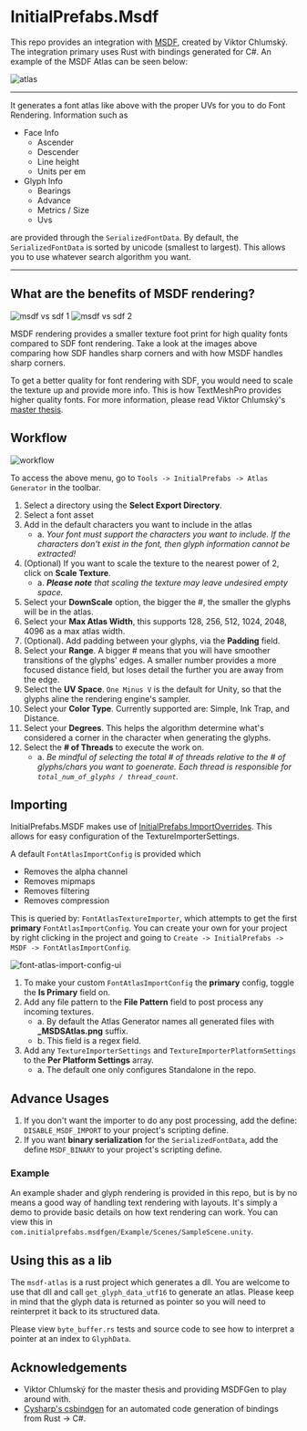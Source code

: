 # InitialPrefabs.Msdf

This repo provides an integration with [MSDF](https://github.com/Chlumsky/msdfgen), created by Viktor Chlumský. The 
integration primary uses Rust with bindings generated for C#. An example of the MSDF Atlas can be seen below:

![atlas](https://github.com/InitialPrefabs/InitialPrefabs.Msdf/blob/main/Assets/com.initialprefabs.msdfgen/Example/FontAtlas/UbuntuMonoNerdFontMono-Regular_MSDFAtlas.png?raw=true)

---

It generates a font atlas like above with the proper UVs for you to do Font Rendering. Information such as
* Face Info
    * Ascender
    * Descender
    * Line height
    * Units per em
* Glyph Info
    * Bearings
    * Advance
    * Metrics / Size
    * Uvs

are provided through the `SerializedFontData`. By default, the `SerializedFontData` is sorted by unicode (smallest to largest). 
This allows you to use whatever search algorithm you want.

---

## What are the benefits of MSDF rendering?
![msdf vs sdf 1](https://github.com/InitialPrefabs/InitialPrefabs.Msdf/blob/main/msdf-comparison-to-sdftmp-1.png?raw=true)
![msdf vs sdf 2](https://github.com/InitialPrefabs/InitialPrefabs.Msdf/blob/main/msdf-comparison-to-sdftmp-2.png?raw=true)

MSDF rendering provides a smaller texture foot print for high quality fonts compared to SDF font rendering. Take a look at the images above
comparing how SDF handles sharp corners and with how MSDF handles sharp corners.

To get a better quality for font rendering with SDF, you would need to scale the texture up and provide more info. This is how TextMeshPro 
provides higher quality fonts. For more information, please read Viktor Chlumský's [master thesis](https://github.com/Chlumsky/msdfgen/files/3050967/thesis.pdf).

## Workflow
![workflow](https://github.com/InitialPrefabs/InitialPrefabs.Msdf/blob/main/editor-workflow.png)

To access the above menu, go to `Tools -> InitialPrefabs -> Atlas Generator` in the toolbar.

1. Select a directory using the **Select Export Directory**.
2. Select a font asset
3. Add in the default characters you want to include in the atlas
    - a. _Your font must support the characters you want to include. If the characters don't exist in the font, then glyph information cannot be extracted!_
4. (Optional) If you want to scale the texture to the nearest power of 2, click on **Scale Texture**. 
    - a. _**Please note** that scaling the texture may leave undesired empty space._
5. Select your **DownScale** option, the bigger the #, the smaller the glyphs will be in the atlas.
6. Select your **Max Atlas Width**, this supports 128, 256, 512, 1024, 2048, 4096 as a max atlas width.
7. (Optional). Add padding between your glyphs, via the **Padding** field.
8. Select your **Range**. A bigger # means that you will have smoother transitions of the glyphs' edges. A smaller number provides a more focused distance field, but 
loses detail the further you are away from the edge.
9. Select the **UV Space**. `One Minus V` is the default for Unity, so that the glyphs aline the rendering engine's sampler.
10. Select your **Color Type**. Currently supported are: Simple, Ink Trap, and Distance.
11. Select your **Degrees**. This helps the algorithm determine what's considered a corner in the character when generating the glyphs.
12. Select the **# of Threads** to execute the work on. 
    - a. _Be mindful of selecting the total # of threads relative to the # of glyphs/chars you want to goenerate. Each thread is responsible for `total_num_of_glyphs / thread_count`._

## Importing

InitialPrefabs.MSDF makes use of [InitialPrefabs.ImportOverrides](https://github.com/InitialPrefabs/ImportOverrides). This allows for easy configuration 
of the TextureImporterSettings.

A default `FontAtlasImportConfig` is provided which 
* Removes the alpha channel
* Removes mipmaps
* Removes filtering
* Removes compression

This is queried by: `FontAtlasTextureImporter`, which attempts to get the first **primary** `FontAtlasImportConfig`. You can create your own for your
project by right clicking in the project and going to `Create -> InitialPrefabs -> MSDF -> FontAtlasImportConfig`.

![font-atlas-import-config-ui](https://github.com/InitialPrefabs/InitialPrefabs.Msdf/blob/main/font-atlas-import-configs.png)

1. To make your custom `FontAtlasImportConfig` the **primary** config, toggle the **Is Primary** field on.
2. Add any file pattern to the **File Pattern** field to post process any incoming textures.
    - a. By default the Atlas Generator names all generated files with **_MSDSAtlas.png** suffix.
    - b. This field is a regex field.
3. Add any `TextureImporterSettings` and `TextureImporterPlatformSettings` to the **Per Platform Settings** array.
    - a. The default one only configures Standalone in the repo.

## Advance Usages
1. If you don't want the importer to do any post processing, add the define: `DISABLE_MSDF_IMPORT` to your project's scripting define.
2. If you want **binary serialization** for the `SerializedFontData`, add the define `MSDF_BINARY` to your project's scripting define.

### Example

An example shader and glyph rendering is provided in this repo, but is by no means a good way of handling text rendering with layouts. It's simply a demo to provide 
basic details on how text rendering can work. You can view this in `com.initialprefabs.msdfgen/Example/Scenes/SampleScene.unity`.

## Using this as a lib
The `msdf-atlas` is a rust project which generates a dll. You are welcome to use that dll and call `get_glyph_data_utf16` to generate an atlas. Please keep in mind 
that the glyph data is returned as pointer so you will need to reinterpret it back to its structured data.

Please view `byte_buffer.rs` tests and source code to see how to interpret a pointer at an index to `GlyphData`.

## Acknowledgements
* Viktor Chlumský for the master thesis and providing MSDFGen to play around with.
* [Cysharp's csbindgen](https://github.com/Cysharp/csbindgen/) for an automated code generation of bindings from Rust -> C#.
